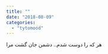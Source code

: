 ```yaml
---
title: ""
date: "2018-08-09"
categories: 
  - "tytomood"
---
```


هر که را دوست شدم.. دشمن جان گشت مرا
